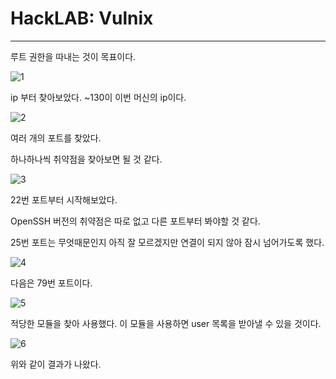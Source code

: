 # HackLAB: Vulnix

------

루트 권한을 따내는 것이 목표이다.

![1](https://user-images.githubusercontent.com/51134298/63017002-0ea9e100-bed0-11e9-8084-b6b6dfca2534.png)

ip 부터 찾아보았다. ~130이 이번 머신의 ip이다.

![2](https://user-images.githubusercontent.com/51134298/63017003-0f427780-bed0-11e9-86d9-30d74f8d26f5.png)

여러 개의 포트를 찾았다. 

하나하나씩 취약점을 찾아보면 될 것 같다. 

![3](https://user-images.githubusercontent.com/51134298/63017004-0f427780-bed0-11e9-929d-7ae0856e24d0.png)

22번 포트부터 시작해보았다. 

OpenSSH 버전의 취약점은 따로 없고 다른 포트부터 봐야할 것 같다.

25번 포트는 무엇때문인지 아직 잘 모르겠지만 연결이 되지 않아 잠시 넘어가도록 했다.

![4](https://user-images.githubusercontent.com/51134298/63017005-0f427780-bed0-11e9-8d12-101cedc53534.png)

다음은 79번 포트이다. 

![5](https://user-images.githubusercontent.com/51134298/63017006-0f427780-bed0-11e9-9314-4114e88954ef.png)

적당한 모듈을 찾아 사용했다. 이 모듈을 사용하면 user 목록을 받아낼 수 있을 것이다.

![6](https://user-images.githubusercontent.com/51134298/63017001-0ea9e100-bed0-11e9-8474-ba8e328c7d79.png)

위와 같이 결과가 나왔다. 











